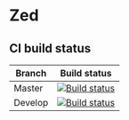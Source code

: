 # Zed

## CI build status

Branch  | Build status
------------- | -------------
Master  | [![Build status](https://ci.appveyor.com/api/projects/status/f97yf2stga4472v8/branch/master?svg=true)](https://ci.appveyor.com/project/ztepsic/zed/branch/master)
Develop  | [![Build status](https://ci.appveyor.com/api/projects/status/f97yf2stga4472v8/branch/develop?svg=true)](https://ci.appveyor.com/project/ztepsic/zed/branch/develop)

